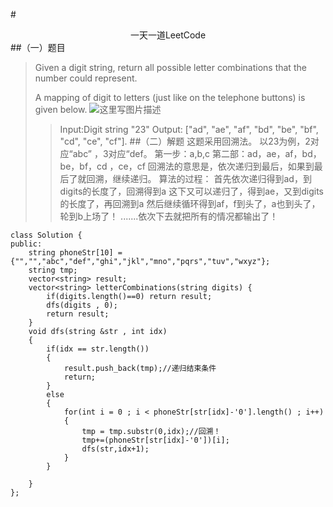 #<center>一天一道LeetCode</center>
##（一）题目

> Given a digit string, return all possible letter combinations that the number could represent.
> 
> A mapping of digit to letters (just like on the telephone buttons) is
> given below.
> ![这里写图片描述](http://img.blog.csdn.net/20160414162840341)
> 
> 
> 	> Input:Digit string "23" Output: ["ad", "ae", "af", "bd", "be", "bf",
> 	> "cd", "ce", "cf"].
##（二）解题
这题采用回溯法。
以23为例，2对应“abc” ，3对应“def。
第一步：a,b,c
第二部：ad，ae，af，bd，be，bf，cd ，ce，cf
回溯法的意思是，依次递归到最后，如果到最后了就回溯，继续递归。
算法的过程：
首先依次递归得到ad，到digits的长度了，回溯得到a
这下又可以递归了，得到ae，又到digits的长度了，再回溯到a
然后继续循环得到af，f到头了，a也到头了，轮到b上场了！
.......依次下去就把所有的情况都输出了！

```
class Solution {
public:
    string phoneStr[10] = {"","","abc","def","ghi","jkl","mno","pqrs","tuv","wxyz"};
    string tmp;
    vector<string> result;
    vector<string> letterCombinations(string digits) {
        if(digits.length()==0) return result;
        dfs(digits , 0);
        return result;
    }
    void dfs(string &str , int idx)
    {
        if(idx == str.length())
        {
            result.push_back(tmp);//递归结束条件
            return;  
        }
        else
        {
            for(int i = 0 ; i < phoneStr[str[idx]-'0'].length() ; i++)
            {
                tmp = tmp.substr(0,idx);//回溯！
                tmp+=(phoneStr[str[idx]-'0'])[i];
                dfs(str,idx+1);
            }
        }
            
    }
};
```
